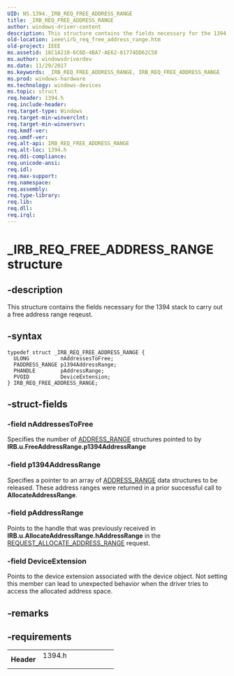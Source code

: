 ```yaml
---
UID: NS.1394._IRB_REQ_FREE_ADDRESS_RANGE
title: _IRB_REQ_FREE_ADDRESS_RANGE
author: windows-driver-content
description: This structure contains the fields necessary for the 1394 stack to carry out a free address range reqeust.
old-location: ieee\irb_req_free_address_range.htm
old-project: IEEE
ms.assetid: 18C1A210-6C6D-4BA7-AE62-81774DD62C58
ms.author: windowsdriverdev
ms.date: 11/29/2017
ms.keywords: _IRB_REQ_FREE_ADDRESS_RANGE, IRB_REQ_FREE_ADDRESS_RANGE
ms.prod: windows-hardware
ms.technology: windows-devices
ms.topic: struct
req.header: 1394.h
req.include-header: 
req.target-type: Windows
req.target-min-winverclnt: 
req.target-min-winversvr: 
req.kmdf-ver: 
req.umdf-ver: 
req.alt-api: IRB_REQ_FREE_ADDRESS_RANGE
req.alt-loc: 1394.h
req.ddi-compliance: 
req.unicode-ansi: 
req.idl: 
req.max-support: 
req.namespace: 
req.assembly: 
req.type-library: 
req.lib: 
req.dll: 
req.irql: 
---
```


# _IRB_REQ_FREE_ADDRESS_RANGE structure



## -description
This structure contains the fields necessary for the 1394 stack to carry out a free address range reqeust.


## -syntax

````
typedef struct _IRB_REQ_FREE_ADDRESS_RANGE {
  ULONG          nAddressesToFree;
  PADDRESS_RANGE p1394AddressRange;
  PHANDLE        pAddressRange;
  PVOID          DeviceExtension;
} IRB_REQ_FREE_ADDRESS_RANGE;
````


## -struct-fields

### -field nAddressesToFree

Specifies the number of <a href="https://msdn.microsoft.com/library/windows/hardware/ff536908">ADDRESS_RANGE</a> structures pointed to by <b>IRB.u.FreeAddressRange.p1394AddressRange</b>

### -field p1394AddressRange

Specifies a pointer to an array of <a href="https://msdn.microsoft.com/library/windows/hardware/ff536908">ADDRESS_RANGE</a> data structures to be released. These address ranges were returned in a prior successful call to <b>AllocateAddressRange</b>.

### -field pAddressRange

Points to the handle that was previously received in <b>IRB.u.AllocateAddressRange.hAddressRange</b> in the  <a href="https://msdn.microsoft.com/library/windows/hardware/ff537632">REQUEST_ALLOCATE_ADDRESS_RANGE</a> request.

### -field DeviceExtension

Points to the device extension associated with the device object. Not setting this member can lead to unexpected behavior when the driver tries to access the allocated address space. 

## -remarks


## -requirements
<table>
<tr>
<th width="30%">
Header
</th>
<td width="70%">
<dl>
<dt>1394.h</dt>
</dl>
</td>
</tr>
</table>